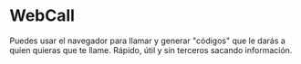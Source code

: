 # WebCall
Puedes usar el navegador para llamar y generar "códigos" que le darás a quien quieras que te llame. Rápido, útil y sin terceros sacando información.
